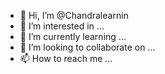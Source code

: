 - 👋 Hi, I’m @Chandralearnin
- 👀 I’m interested in ...
- 🌱 I’m currently learning ...
- 💞️ I’m looking to collaborate on ...
- 📫 How to reach me ...

<!---
Chandralearnin/Chandralearnin is a ✨ special ✨ repository because its `README.md` (this file) appears on your GitHub profile.
You can click the Preview link to take a look at your changes.
--->
